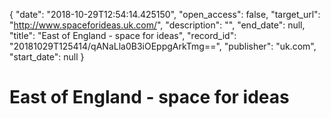 {
  "date": "2018-10-29T12:54:14.425150", 
  "open_access": false, 
  "target_url": "http://www.spaceforideas.uk.com/", 
  "description": "", 
  "end_date": null, 
  "title": "East of England - space for ideas", 
  "record_id": "20181029T125414/qANaLla0B3iOEppgArkTmg==", 
  "publisher": "uk.com", 
  "start_date": null
}

# East of England - space for ideas

